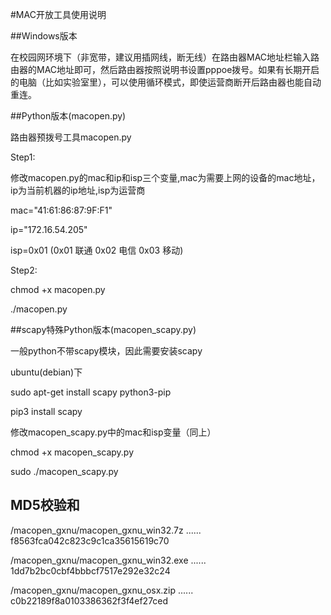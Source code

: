 #MAC开放工具使用说明

##Windows版本

在校园网环境下（非宽带，建议用插网线，断无线）在路由器MAC地址栏输入路由器的MAC地址即可，然后路由器按照说明书设置pppoe拨号。如果有长期开启的电脑（比如实验室里），可以使用循环模式，即使运营商断开后路由器也能自动重连。

##Python版本(macopen.py)

路由器预拨号工具macopen.py

Step1:

修改macopen.py的mac和ip和isp三个变量,mac为需要上网的设备的mac地址，ip为当前机器的ip地址,isp为运营商

mac="41:61:86:87:9F:F1"

ip="172.16.54.205"

isp=0x01 (0x01 联通 0x02 电信 0x03 移动)

Step2:

chmod +x macopen.py

./macopen.py

##scapy特殊Python版本(macopen_scapy.py)

一般python不带scapy模块，因此需要安装scapy

ubuntu(debian)下

sudo apt-get install scapy python3-pip

pip3 install scapy

修改macopen_scapy.py中的mac和isp变量（同上）

chmod +x macopen_scapy.py

sudo ./macopen_scapy.py

## MD5校验和

/macopen_gxnu/macopen_gxnu_win32.7z ...... f8563fca042c823c9c1ca35615619c70

/macopen_gxnu/macopen_gxnu_win32.exe ...... 1dd7b2bc0cbf4bbbcf7517e292e32c24

/macopen_gxnu/macopen_gxnu_osx.zip ...... c0b22189f8a0103386362f3f4ef27ced
